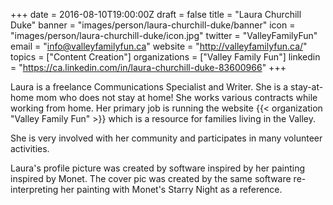 +++
date = 2016-08-10T19:00:00Z
draft = false
title = "Laura Churchill Duke"
banner = "images/person/laura-churchill-duke/banner"
icon = "images/person/laura-churchill-duke/icon.jpg"
twitter = "ValleyFamilyFun"
email = "info@valleyfamilyfun.ca"
website = "http://valleyfamilyfun.ca/"
topics = ["Content Creation"]
organizations = ["Valley Family Fun"]
linkedin = "https://ca.linkedin.com/in/laura-churchill-duke-83600966"
+++

Laura is a freelance Communications Specialist and Writer.  She is a stay-at-home mom who does not stay at home! She works various contracts while working from home. Her primary job is running the website {{< organization "Valley Family Fun" >}} which is a resource for families living in the Valley. 
                                                            
She is very involved with her community and participates in many volunteer activities. 

Laura's profile picture was created by software inspired by her painting inspired by Monet.  The cover pic was created by the same software re-interpreting her painting with Monet's Starry Night as a reference. 
